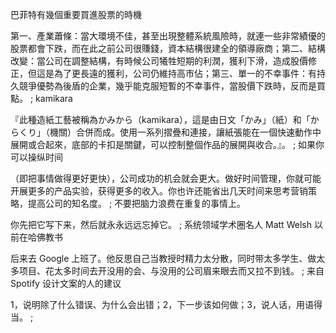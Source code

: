 巴菲特有幾個重要買進股票的時機

第一、產業蕭條：當大環境不佳，甚至出現整體系統風險時，就連一些非常績優的股票都會下跌，而在此之前公司很賺錢，資本結構很建全的領導廠商；第二、結構改變：當公司在調整結構，有時候公司犧牲短期的利潤，獲利下滑，造成股價修正，但這是為了更長遠的獲利，公司仍維持高市佔；第三、單一的不幸事件：有持久競爭優勢為後盾的企業，幾乎能克服短暫的不幸事件，當股價下跌時，反而是買點。
;
kamikara

『此種造紙工藝被稱為かみから（kamikara），這是由日文「かみ」（紙）和「からくり」（機關）合併而成。使用一系列摺疊和連接，讓紙張能在一個快速動作中展開或合起來，底部的卡扣是關鍵，可以控制整個作品的展開與收合。』。
;
如果你可以操纵时间

（即把事情做得更好更快），公司成功的机会就会更大。做好时间管理，你就可能开展更多的产品实验，获得更多的收入。你也许还能省出几天时间来思考营销策略，提高公司的知名度。
;
不要把脑力浪费在重复的事情上。

你先把它写下来，然后就永永远远忘掉它。
;
系统领域学术圈名人 Matt Welsh 以前在哈佛教书

后来去 Google 上班了。他反思自己当教授时精力太分散，同时带太多学生、做太多项目、花太多时间去开没用的会、与没用的公司眉来眼去而又拉不到钱。
;
来自 Spotify 设计文案的人的建议

1，说明除了什么错误、为什么会出错；2，下一步该如何做；3，说人话，用语得当。
;
